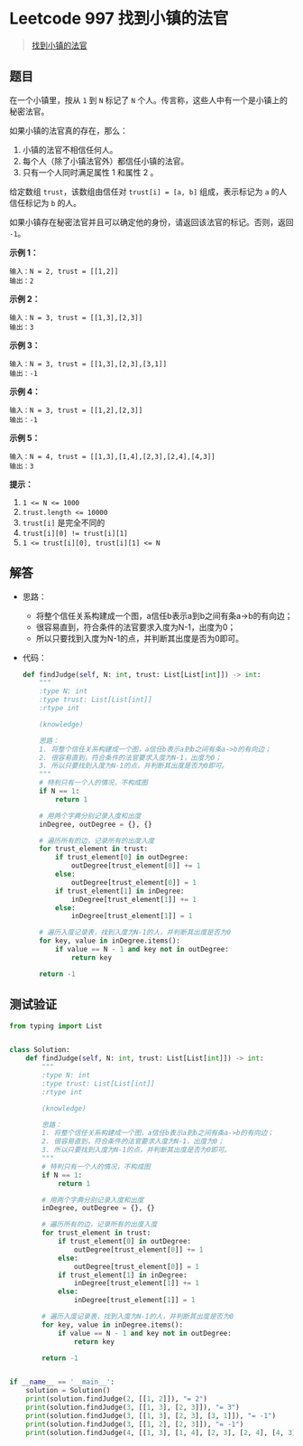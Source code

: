 # Leetcode 997 找到小镇的法官

> [找到小镇的法官](https://leetcode-cn.com/problems/find-the-town-judge/)

## 题目

在一个小镇里，按从 `1` 到 `N` 标记了 `N` 个人。传言称，这些人中有一个是小镇上的秘密法官。

如果小镇的法官真的存在，那么：

1. 小镇的法官不相信任何人。
2. 每个人（除了小镇法官外）都信任小镇的法官。
3. 只有一个人同时满足属性 1 和属性 2 。

给定数组 `trust`，该数组由信任对 `trust[i] = [a, b]` 组成，表示标记为 `a` 的人信任标记为 `b` 的人。

如果小镇存在秘密法官并且可以确定他的身份，请返回该法官的标记。否则，返回 `-1`。

**示例 1：**

```
输入：N = 2, trust = [[1,2]]
输出：2
```

**示例 2：**

```
输入：N = 3, trust = [[1,3],[2,3]]
输出：3
```

**示例 3：**

```
输入：N = 3, trust = [[1,3],[2,3],[3,1]]
输出：-1
```

**示例 4：**

```
输入：N = 3, trust = [[1,2],[2,3]]
输出：-1
```

**示例 5：**

```
输入：N = 4, trust = [[1,3],[1,4],[2,3],[2,4],[4,3]]
输出：3
```

**提示：**

1. `1 <= N <= 1000`
2. `trust.length <= 10000`
3. `trust[i]` 是完全不同的
4. `trust[i][0] != trust[i][1]`
5. `1 <= trust[i][0], trust[i][1] <= N`

## 解答

- 思路：

  - 将整个信任关系构建成一个图，a信任b表示a到b之间有条a->b的有向边；
  - 很容易直到，符合条件的法官要求入度为N-1，出度为0；
  - 所以只要找到入度为N-1的点，并判断其出度是否为0即可。

- 代码：

  ```python
  def findJudge(self, N: int, trust: List[List[int]]) -> int:
      """
      :type N: int
      :type trust: List[List[int]]
      :rtype int
  
      (knowledge)
  
      思路：
      1. 将整个信任关系构建成一个图，a信任b表示a到b之间有条a->b的有向边；
      2. 很容易直到，符合条件的法官要求入度为N-1，出度为0；
      3. 所以只要找到入度为N-1的点，并判断其出度是否为0即可。
      """
      # 特判只有一个人的情况，不构成图
      if N == 1:
          return 1
  
      # 用两个字典分别记录入度和出度
      inDegree, outDegree = {}, {}
  
      # 遍历所有的边，记录所有的出度入度
      for trust_element in trust:
          if trust_element[0] in outDegree:
              outDegree[trust_element[0]] += 1
          else:
              outDegree[trust_element[0]] = 1
          if trust_element[1] in inDegree:
              inDegree[trust_element[1]] += 1
          else:
              inDegree[trust_element[1]] = 1
  
      # 遍历入度记录表，找到入度为N-1的人，并判断其出度是否为0
      for key, value in inDegree.items():
          if value == N - 1 and key not in outDegree:
              return key
  
      return -1
  ```

## 测试验证

```python
from typing import List


class Solution:
    def findJudge(self, N: int, trust: List[List[int]]) -> int:
        """
        :type N: int
        :type trust: List[List[int]]
        :rtype int

        (knowledge)

        思路：
        1. 将整个信任关系构建成一个图，a信任b表示a到b之间有条a->b的有向边；
        2. 很容易直到，符合条件的法官要求入度为N-1，出度为0；
        3. 所以只要找到入度为N-1的点，并判断其出度是否为0即可。
        """
        # 特判只有一个人的情况，不构成图
        if N == 1:
            return 1

        # 用两个字典分别记录入度和出度
        inDegree, outDegree = {}, {}

        # 遍历所有的边，记录所有的出度入度
        for trust_element in trust:
            if trust_element[0] in outDegree:
                outDegree[trust_element[0]] += 1
            else:
                outDegree[trust_element[0]] = 1
            if trust_element[1] in inDegree:
                inDegree[trust_element[1]] += 1
            else:
                inDegree[trust_element[1]] = 1

        # 遍历入度记录表，找到入度为N-1的人，并判断其出度是否为0
        for key, value in inDegree.items():
            if value == N - 1 and key not in outDegree:
                return key

        return -1


if __name__ == '__main__':
    solution = Solution()
    print(solution.findJudge(2, [[1, 2]]), "= 2")
    print(solution.findJudge(3, [[1, 3], [2, 3]]), "= 3")
    print(solution.findJudge(3, [[1, 3], [2, 3], [3, 1]]), "= -1")
    print(solution.findJudge(3, [[1, 2], [2, 3]]), "= -1")
    print(solution.findJudge(4, [[1, 3], [1, 4], [2, 3], [2, 4], [4, 3]]), "= 3")
```